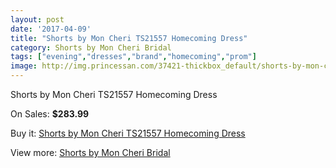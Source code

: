 ```yaml
---
layout: post
date: '2017-04-09'
title: "Shorts by Mon Cheri TS21557 Homecoming Dress"
category: Shorts by Mon Cheri Bridal
tags: ["evening","dresses","brand","homecoming","prom"]
image: http://img.princessan.com/37421-thickbox_default/shorts-by-mon-cheri-ts21557-homecoming-dress.jpg
---
```

Shorts by Mon Cheri TS21557 Homecoming Dress

On Sales: **$283.99**
<a href="https://www.princessan.com/en/17378-shorts-by-mon-cheri-ts21557-homecoming-dress.html"><amp-img layout="responsive" width="600" height="600" src="//img.princessan.com/37421-thickbox_default/shorts-by-mon-cheri-ts21557-homecoming-dress.jpg" alt="Shorts by Mon Cheri TS21557 Homecoming Dress 0" /></a>
<a href="https://www.princessan.com/en/17378-shorts-by-mon-cheri-ts21557-homecoming-dress.html"><amp-img layout="responsive" width="600" height="600" src="//img.princessan.com/37422-thickbox_default/shorts-by-mon-cheri-ts21557-homecoming-dress.jpg" alt="Shorts by Mon Cheri TS21557 Homecoming Dress 1" /></a>

Buy it: [Shorts by Mon Cheri TS21557 Homecoming Dress](https://www.princessan.com/en/17378-shorts-by-mon-cheri-ts21557-homecoming-dress.html "Shorts by Mon Cheri TS21557 Homecoming Dress")

View more: [Shorts by Mon Cheri Bridal](https://www.princessan.com/en/146- "Shorts by Mon Cheri Bridal")